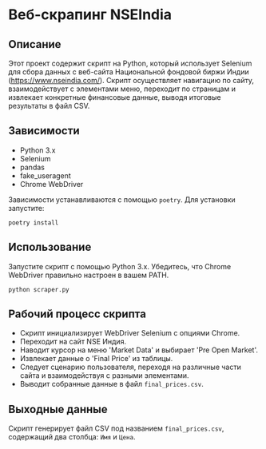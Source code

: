 
# Веб-скрапинг NSEIndia

## Описание
Этот проект содержит скрипт на Python, который использует Selenium для сбора данных с веб-сайта Национальной фондовой биржи Индии (https://www.nseindia.com/). Скрипт осуществляет навигацию по сайту, взаимодействует с элементами меню, переходит по страницам и извлекает конкретные финансовые данные, выводя итоговые результаты в файл CSV.

## Зависимости
- Python 3.x
- Selenium
- pandas
- fake_useragent
- Chrome WebDriver

Зависимости устанавливаются с помощью `poetry`. Для установки запустите:
```
poetry install
```

## Использование
Запустите скрипт с помощью Python 3.x. Убедитесь, что Chrome WebDriver правильно настроен в вашем PATH.

```
python scraper.py
```

## Рабочий процесс скрипта
- Скрипт инициализирует WebDriver Selenium с опциями Chrome.
- Переходит на сайт NSE Индия.
- Наводит курсор на меню 'Market Data' и выбирает 'Pre Open Market'.
- Извлекает данные о 'Final Price' из таблицы.
- Следует сценарию пользователя, переходя на различные части сайта и взаимодействуя с разными элементами.
- Выводит собранные данные в файл `final_prices.csv`.

## Выходные данные
Скрипт генерирует файл CSV под названием `final_prices.csv`, содержащий два столбца: `Имя` и `Цена`.

